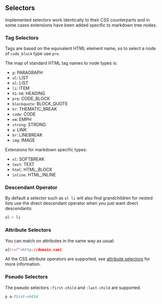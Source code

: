 ## Selectors

Implemented selectors work identically to their CSS counterparts and in some cases extensions have been added specific to markdown tree nodes.

### Tag Selectors

Tags are based on the equivalent HTML element name, so to select a node of `code_block` type use `pre`.

The map of standard HTML tag names to node types is:

* `p`: PARAGRAPH
* `ul`: LIST
* `ol`: LIST
* `li`: ITEM
* `h1-h6`: HEADING 
* `pre`: CODE_BLOCK
* `blockquote`: BLOCK_QUOTE
* `hr`: THEMATIC_BREAK
* `code`: CODE
* `em`: EMPH
* `strong`: STRONG
* `a`: LINK
* `br`: LINEBREAK
* `img`: IMAGE

Extensions for markdown specific types:

* `nl`: SOFTBREAK
* `text`: TEXT
* `html`: HTML_BLOCK
* `inline`: HTML_INLINE

### Descendant Operator

By default a selector such as `ol li` will also find grandchildren for nested lists use the direct descendant operator when you just want direct descendants:

```css
ol > li
```

### Attribute Selectors

You can match on attributes in the same way as usual:

```css
a[href^=http://domain.com]
```

All the CSS attribute operators are supported, see [attribute selectors](https://developer.mozilla.org/en-US/docs/Web/CSS/Attribute_selectors "Attribute Selectors (MDN)") for more information.

### Pseudo Selectors

The pseudo selectors `:first-child` and `:last-child` are supported.

```css
p a:first-child
```
